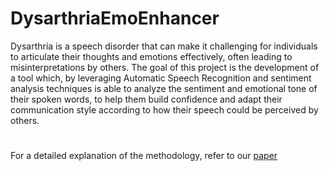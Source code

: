 # DysarthriaEmoEnhancer

Dysarthria is a speech disorder that can make it challenging for individuals to articulate their thoughts and emotions effectively, often leading to misinterpretations by others. The goal of this project is the development of a tool which, by leveraging Automatic Speech Recognition and sentiment analysis techniques is able to analyze the sentiment and emotional tone of their spoken words, to help them build confidence and adapt their communication style according to how their speech could be perceived by others. 

#

For a detailed explanation of the methodology, refer to our [paper](Enhancing_Emotional_Awareness_in_Individuals_with_Dysarthria.pdf)
